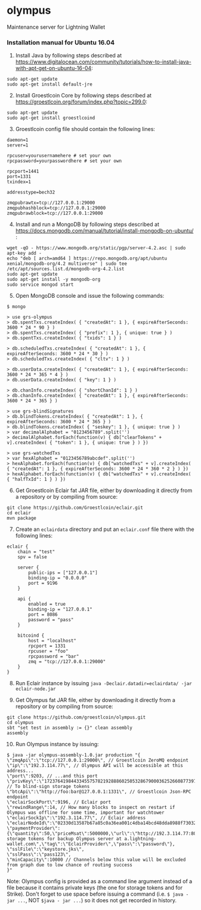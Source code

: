 # olympus
Maintenance server for Lightning Wallet

### Installation manual for Ubuntu 16.04

1. Install Java by following steps described at https://www.digitalocean.com/community/tutorials/how-to-install-java-with-apt-get-on-ubuntu-16-04:
```
sudo apt-get update  
sudo apt-get install default-jre
```

2. Install Groestlcoin Core by following steps described at https://groestlcoin.org/forum/index.php?topic=299.0:
```
sudo apt-get update  
sudo apt-get install groestlcoind
```

3. Groestlcoin config file should contain the following lines: 
```
daemon=1
server=1

rpcuser=yourusernamehere # set your own
rpcpassword=yourpasswordhere # set your own

rpcport=1441
port=1331
txindex=1

addresstype=bech32

zmqpubrawtx=tcp://127.0.0.1:29000
zmqpubhashblock=tcp://127.0.0.1:29000
zmqpubrawblock=tcp://127.0.0.1:29000
```

4. Install and run a MongoDB by following steps described at https://docs.mongodb.com/manual/tutorial/install-mongodb-on-ubuntu/ :
```
wget -qO - https://www.mongodb.org/static/pgp/server-4.2.asc | sudo apt-key add -
echo "deb [ arch=amd64 ] https://repo.mongodb.org/apt/ubuntu xenial/mongodb-org/4.2 multiverse" | sudo tee /etc/apt/sources.list.d/mongodb-org-4.2.list
sudo apt-get update
sudo apt-get install -y mongodb-org
sudo service mongod start
```

5. Open MongoDB console and issue the following commands:
```
$ mongo

> use grs-olympus
> db.spentTxs.createIndex( { "createdAt": 1 }, { expireAfterSeconds: 3600 * 24 * 90 } )
> db.spentTxs.createIndex( { "prefix": 1 }, { unique: true } )
> db.spentTxs.createIndex( { "txids": 1 } )

> db.scheduledTxs.createIndex( { "createdAt": 1 }, { expireAfterSeconds: 3600 * 24 * 30 } )
> db.scheduledTxs.createIndex( { "cltv": 1 } )

> db.userData.createIndex( { "createdAt": 1 }, { expireAfterSeconds: 3600 * 24 * 365 * 4 } )
> db.userData.createIndex( { "key": 1 } )

> db.chanInfo.createIndex( { "shortChanId": 1 } )
> db.chanInfo.createIndex( { "createdAt": 1 }, { expireAfterSeconds: 3600 * 24 * 365 } )

> use grs-blindSignatures
> db.blindTokens.createIndex( { "createdAt": 1 }, { expireAfterSeconds: 3600 * 24 * 365 } )
> db.blindTokens.createIndex( { "seskey": 1 }, { unique: true } )
> var decimalAlphabet = "0123456789".split('')
> decimalAlphabet.forEach(function(v) { db["clearTokens" + v].createIndex( { "token": 1 }, { unique: true } ) })

> use grs-watchedTxs
> var hexAlphabet = "0123456789abcdef".split('')
> hexAlphabet.forEach(function(v) { db["watchedTxs" + v].createIndex( { "createdAt": 1 }, { expireAfterSeconds: 3600 * 24 * 360 * 2 } ) })
> hexAlphabet.forEach(function(v) { db["watchedTxs" + v].createIndex( { "halfTxId": 1 } ) })
```

6. Get Groestlcoin Eclair fat JAR file, either by downloading it directly from a repository or by compiling from source:  
```
git clone https://github.com/Groestlcoin/eclair.git  
cd eclair  
mvn package  
```

7. Create an `eclairdata` directory and put an `eclair.conf` file there with the following lines:
```
eclair {
	chain = "test"
	spv = false

	server {
		public-ips = ["127.0.0.1"]
		binding-ip = "0.0.0.0"
		port = 9196
	}

	api {
		enabled = true
		binding-ip = "127.0.0.1"
		port = 8086
		password = "pass"
	}

	bitcoind {
		host = "localhost"
		rpcport = 1331
		rpcuser = "foo"
		rpcpassword = "bar"
		zmq = "tcp://127.0.0.1:29000"
	}
}

```

8. Run Eclair instance by issuing `java -Declair.datadir=eclairdata/ -jar eclair-node.jar`

9. Get Olympus fat JAR file, either by downloading it directly from a repository or by compiling from source: 
```
git clone https://github.com/groestlcoin/olympus.git  
cd olympus  
sbt "set test in assembly := {}" clean assembly
assembly  
```

10. Run Olympus instance by issuing:
```
$ java -jar olympus-assembly-1.0.jar production "{
\"zmqApi\":\"tcp://127.0.0.1:29000\", // Groestlcoin ZeroMQ endpoint
\"ip\":\"192.3.114.77\", // Olympus API will be accessible at this address...
\"port\":9203, // ...and this port
\"privKey\":\"17237641984433455757821928886025053286790003625266087739786982589470995742521\", // To blind-sign storage tokens
\"btcApi\":\"http://foo:bar@127.0.0.1:1331\", // Groestlcoin Json-RPC endpoint
\"eclairSockPort\":9196, // Eclair port
\"rewindRange\":14, // How many blocks to inspect on restart if Olympus was offline for some time, important for watchtower
\"eclairSockIp\":\"192.3.114.77\", // Eclair address
\"eclairNodeId\":\"02330d13587b67a85c0a36ea001c4dba14bcd48dda8988f7303275b040bffb6abd\",
\"paymentProvider\":{\"quantity\":50,\"priceMsat\":5000000,\"url\":\"http://192.3.114.77:8089\",\"description\":\"50 storage tokens for backup Olympus server at a.lightning-wallet.com\",\"tag\":\"EclairProvider\",\"pass\":\"password\"},
\"sslFile\":\"keystore.jks\",
\"sslPass\":\"pass123\",
\"minCapacity\":10000 // Channels below this value will be excluded from graph due to low chance of routing success
}"
```

Note: Olympus config is provided as a command line argument instead of a file because it contains private keys (the one for storage tokens and for Strike). Don't forget to use space before issuing a command (i.e. `$ java -jar ...`, NOT `$java - jar ...`) so it does not get recorded in history.
